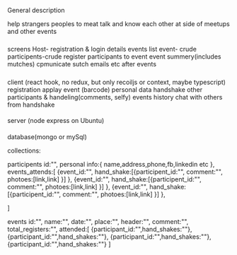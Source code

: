 
General description

help strangers peoples to meat  talk and know  each other at side of meetups and other events 

#####
screens
Host-
registration & login
details
events list
event- crude
participents-crude
register participants to event
event summery(includes mutches)
cpmunicate sutch emails etc after events

#####
client (react hook, no redux, but only  recoiljs  or context, maybe typescript)
registration
applay event (barcode)
personal data
handshake other participants & handeling(comments, selfy)
events history
chat with others from handshake








####
server (node express on Ubuntu)


####
database(mongo or mySql)

collections:


participents
id:"",
personal info:{
   name,address,phone,fb,linkedin etc
},
events_attends:[
   {event_id:"",
    hand_shake:[{participent_id:"",
                 comment:"",
                 photoes:[link,link]
                 }]
   },
      {event_id:"",
    hand_shake:[{participent_id:"",
                 comment:"",
                 photoes:[link,link]
                 }]
   },  {event_id:"",
    hand_shake:[{participent_id:"",
                 comment:"",
                 photoes:[link,link]
                 }]
   },
    
]


events
id:"",
name:"",
date:"",
place:"",
header:"",
comment:"",
total_registers:"",
attended:[
   {participant_id:"",hand_shakes:""},
   {participant_id:"",hand_shakes:""},
   {participant_id:"",hand_shakes:""},
   {participant_id:"",hand_shakes:""}
]



